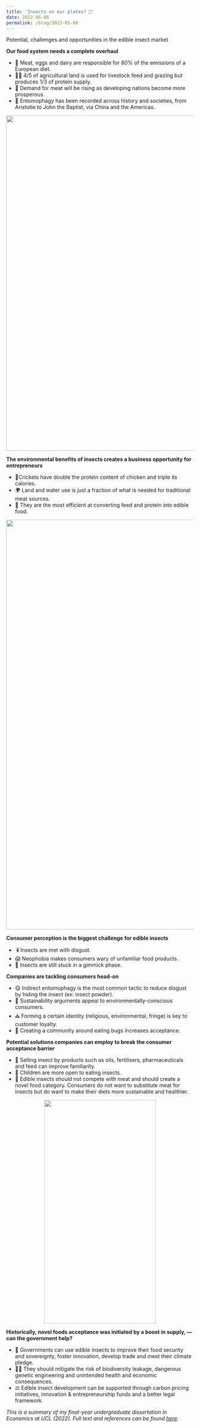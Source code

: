 ```yaml
---
title: 'Insects on our plates? 🐛'
date: 2022-05-06
permalink: /blog/2022-05-06
---
```


Potential, challenges and opportunities in the edible insect market


**Our food system needs a complete overhaul**

- 🐄 Meat, eggs and dairy are responsible for 80% of the emissions of a European diet.
- 👩‍🌾 4/5 of agricultural land is used for livestock feed and grazing but produces 1/3 of protein supply.
- 🥩 Demand for meat will be rising as developing nations become more prosperous.
- 🏰 Entomophagy has been recorded across history and societies, from Aristotle to John the Baptist, via China and the Americas.


<center><img src="/images/blog/dissertation/visualisation_24.png" width="600" height="900" /></center>


**The environmental benefits of insects creates a business opportunity for entrepreneurs**

- 🦗Crickets have double the protein content of chicken and triple its calories.
- 🌍 Land and water use is just a fraction of what is needed for traditional meat sources.
- 💪 They are the most efficient at converting feed and protein into edible food.


<center><img src="/images/blog/dissertation/visualisation_28.png" width="700" height="1100" /></center>


**Consumer perception is the biggest challenge for edible insects**

- 🪳Insects are met with disgust.
- 😱 Neophobia makes consumers wary of unfamiliar food products.
- 🎁 Insects are still stuck in a gimmick phase.

**Companies are tackling consumers head-on**

- 😋 Indirect entomophagy is the most common tactic to reduce disgust by hiding the insect (ex: insect powder).
- 🌿 Sustainability arguments appeal to environmentally-conscious consumers.
- ⛪ Forming a certain identity (religious, environmental, fringe) is key to customer loyalty.
- 👫 Creating a community around eating bugs increases acceptance.

**Potential solutions companies can employ to break the consumer acceptance barrier**

- 💊 Selling insect by products such as oils, fertilisers, pharmaceuticals and feed can improve familiarity.
- 👶 Children are more open to eating insects.
- 🔑 Edible insects should not compete with meat and should create a novel food category.  Consumers do not want to substitute meat for insects but do want to make their diets more sustainable and healthier.


<center><img src="/images/blog/dissertation/mantis.jpeg" width="300" height="600" /></center>


**Historically, novel foods acceptance was initiated by a boost in supply, — can the government help?**

- 🔬 Governments can use edible insects to improve their food security and sovereignty, foster innovation, develop trade and meet their climate pledge.
- 👩‍🔬 They should mitigate the risk of biodiversity leakage, dangerous genetic engineering and unintended health and economic consequences.
- ⚖️ Edible insect development can be supported through carbon pricing initiatives, innovation & entrepreneurship funds and a better legal framework.


*This is a summary of my final-year undergraduate dissertation in Economics at UCL (2022). Full text and references can be found [here](https://student-journals.ucl.ac.uk/UJE/article/id/1383/).*
